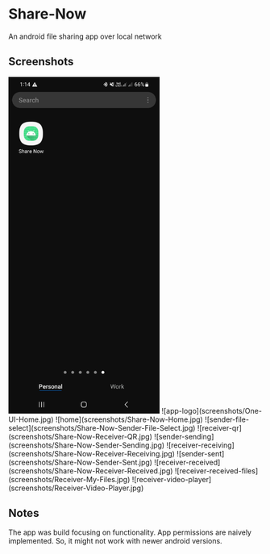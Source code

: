 # Share-Now
An android file sharing app over local network

## Screenshots
<img src="screenshots/One-UI-Home.jpg" alt="app-logo" width="300"/>
![app-logo](screenshots/One-UI-Home.jpg)
![home](screenshots/Share-Now-Home.jpg)
![sender-file-select](screenshots/Share-Now-Sender-File-Select.jpg)
![receiver-qr](screenshots/Share-Now-Receiver-QR.jpg)
![sender-sending](screenshots/Share-Now-Sender-Sending.jpg)
![receiver-receiving](screenshots/Share-Now-Receiver-Receiving.jpg)
![sender-sent](screenshots/Share-Now-Sender-Sent.jpg)
![receiver-received](screenshots/Share-Now-Receiver-Received.jpg)
![receiver-received-files](screenshots/Receiver-My-Files.jpg)
![receiver-video-player](screenshots/Receiver-Video-Player.jpg)

## Notes
The app was build focusing on functionality. App permissions are naively implemented. So, it might not work with newer android versions.

